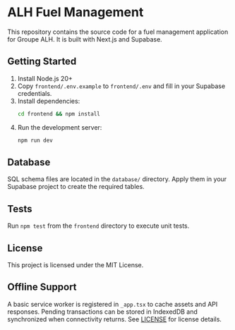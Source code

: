 # ALH Fuel Management

This repository contains the source code for a fuel management application for Groupe ALH.
It is built with Next.js and Supabase.

## Getting Started

1. Install Node.js 20+
2. Copy `frontend/.env.example` to `frontend/.env` and fill in your Supabase credentials.
3. Install dependencies:
   ```sh
   cd frontend && npm install
   ```
4. Run the development server:
   ```sh
   npm run dev
   ```

## Database

SQL schema files are located in the `database/` directory. Apply them in your Supabase project to create the required tables.

## Tests

Run `npm test` from the `frontend` directory to execute unit tests.

## License

This project is licensed under the MIT License.

## Offline Support

A basic service worker is registered in `_app.tsx` to cache assets and API responses. Pending transactions can be stored in IndexedDB and synchronized when connectivity returns.
See [LICENSE](LICENSE) for license details.
